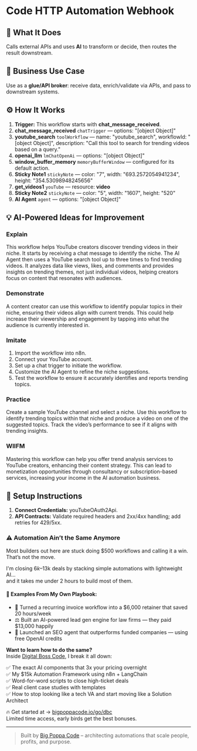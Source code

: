 # Code HTTP Automation Webhook
  ## 🚀 What It Does
  Calls external APIs and uses **AI** to transform or decide, then routes the result downstream.
  
  ## 💼 Business Use Case
  Use as a **glue/API broker**: receive data, enrich/validate via APIs, and pass to downstream systems.
  
  ## ⚙️ How It Works
  1. **Trigger:** This workflow starts with **chat_message_received**.
  2. **chat_message_received** `chatTrigger` — options: "[object Object]"
3. **youtube_search** `toolWorkflow` — name: "youtube_search", workflowId: "[object Object]", description: "Call this tool to search for trending videos based on a query."
4. **openai_llm** `lmChatOpenAi` — options: "[object Object]"
5. **window_buffer_memory** `memoryBufferWindow` — configured for its default action.
6. **Sticky Note1** `stickyNote` — color: "7", width: "693.2572054941234", height: "354.53098948245656"
7. **get_videos1** `youTube` — resource: **video**
8. **Sticky Note2** `stickyNote` — color: "5", width: "1607", height: "520"
9. **AI Agent** `agent` — options: "[object Object]"
  
  ## 💡 AI-Powered Ideas for Improvement
  ### Explain
This workflow helps YouTube creators discover trending videos in their niche. It starts by receiving a chat message to identify the niche. The AI Agent then uses a YouTube search tool up to three times to find trending videos. It analyzes data like views, likes, and comments and provides insights on trending themes, not just individual videos, helping creators focus on content that resonates with audiences.

### Demonstrate
A content creator can use this workflow to identify popular topics in their niche, ensuring their videos align with current trends. This could help increase their viewership and engagement by tapping into what the audience is currently interested in.

### Imitate
1. Import the workflow into n8n.
2. Connect your YouTube account.
3. Set up a chat trigger to initiate the workflow.
4. Customize the AI Agent to refine the niche suggestions.
5. Test the workflow to ensure it accurately identifies and reports trending topics.

### Practice
Create a sample YouTube channel and select a niche. Use this workflow to identify trending topics within that niche and produce a video on one of the suggested topics. Track the video’s performance to see if it aligns with trending insights.

### WIIFM
Mastering this workflow can help you offer trend analysis services to YouTube creators, enhancing their content strategy. This can lead to monetization opportunities through consultancy or subscription-based services, increasing your income in the AI automation business.
  
  ## 🔧 Setup Instructions
  1. **Connect Credentials:** youTubeOAuth2Api.
2. **API Contracts:** Validate required headers and 2xx/4xx handling; add retries for 429/5xx.
  
### ⚠️ Automation Ain’t the Same Anymore

Most builders out here are stuck doing $500 workflows and calling it a win.  
That’s not the move.  

I'm closing $6k–$13k deals by stacking simple automations with lightweight AI...  
and it takes me under 2 hours to build most of them.

#### 🧠 Examples From My Own Playbook:
- 🔁 Turned a recurring invoice workflow into a $6,000 retainer that saved 20 hours/week  
- ⚖️ Built an AI-powered lead gen engine for law firms — they paid $13,000 happily  
- 🚀 Launched an SEO agent that outperforms funded companies — using free OpenAI credits  

**Want to learn how to do the same?**  
Inside [Digital Boss Code](https://bigpoppacode.io/go/dbc), I break it all down:

✅ The exact AI components that 3x your pricing overnight  
✅ My $15k Automation Framework using n8n + LangChain  
✅ Word-for-word scripts to close high-ticket deals  
✅ Real client case studies with templates  
✅ How to stop looking like a tech VA and start moving like a Solution Architect  

🔥 Get started at → [bigpoppacode.io/go/dbc](https://bigpoppacode.io/go/dbc)  
Limited time access, early birds get the best bonuses.

---
> Built by [Big Poppa Code](https://bigpoppacode.io) – architecting automations that scale people, profits, and purpose.
  